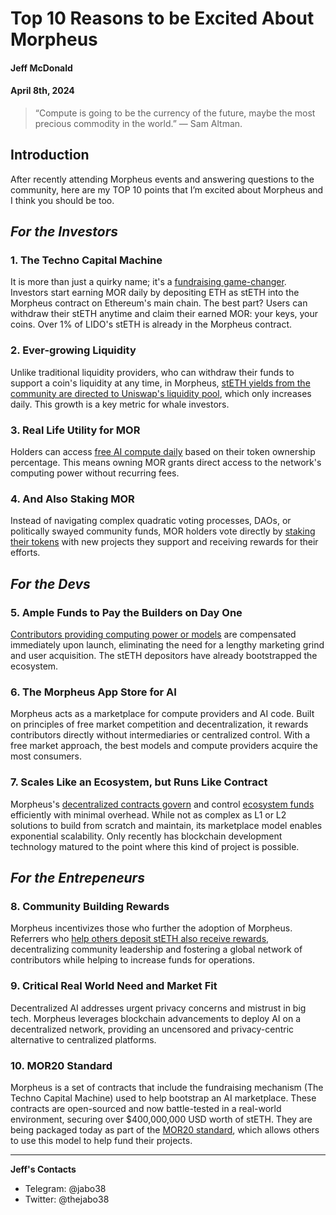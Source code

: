 # Top 10 Reasons to be Excited About Morpheus

#### Jeff McDonald 

#### April 8th, 2024

>“Compute is going to be the currency of the future, maybe the most precious commodity in  the world.” — Sam Altman.

## Introduction
After recently attending Morpheus events and answering questions to the community, here are my TOP 10 points that I’m excited about Morpheus and I think you should be too. 

## _For the Investors_
### 1.	The Techno Capital Machine 
It is more than just a quirky name; it's a [fundraising game-changer](https://github.com/MorpheusAIs/Docs/blob/main/!KEYDOCS%20README%20FIRST!/Capital%20Providers%2C%20MOR20%2C%20TCM/Techno%20Capital%20Machine%20(TCM).md#tcm-smart-contracts-for-fair-launch). Investors start earning MOR daily by depositing ETH as stETH into the Morpheus contract on Ethereum's main chain. The best part? Users can withdraw their stETH anytime and claim their earned MOR: your keys, your coins. Over 1% of LIDO's stETH is already in the Morpheus contract.

### 2.	Ever-growing Liquidity
Unlike traditional liquidity providers, who can withdraw their funds to support a coin's liquidity at any time, in Morpheus, [stETH yields from the community are directed to Uniswap's liquidity pool](https://github.com/MorpheusAIs/Docs/blob/main/!KEYDOCS%20README%20FIRST!/Capital%20Providers%2C%20MOR20%2C%20TCM/Phased%20AMM%20Deployment%20and%20Fair%20Price%20Discovery.md), which only increases daily. This growth is a key metric for whale investors.

### 3.	Real Life Utility for MOR 
Holders can access [free AI compute daily](https://github.com/MorpheusAIs/Docs/blob/main/!KEYDOCS%20README%20FIRST!/Compute%20Providers/Yellowstone%20Compute%20Model.md#accessrate) based on their token ownership percentage. This means owning MOR grants direct access to the network's computing power without recurring fees.

### 4.	And Also Staking MOR 
Instead of navigating complex quadratic voting processes, DAOs, or politically swayed community funds, MOR holders vote directly by [staking their tokens](https://github.com/MorpheusAIs/Docs/blob/main/!KEYDOCS%20README%20FIRST!/Capital%20Providers%2C%20MOR20%2C%20TCM/Techno%20Capital%20Machine%20(TCM).md#extending-the-morpheus-tcm-using-the-mor-token) with new projects they support and receiving rewards for their efforts. 

## _For the Devs_
### 5.	Ample Funds to Pay the Builders on Day One 
[Contributors providing computing power or models](https://github.com/MorpheusAIs/Docs/blob/main/!KEYDOCS%20README%20FIRST!/Code%20Providers/Morpheus%20Builders%20Guide.md) are compensated immediately upon launch, eliminating the need for a lengthy marketing grind and user acquisition. The stETH depositors have already bootstrapped the ecosystem. 

### 6.	The Morpheus App Store for AI 
Morpheus acts as a marketplace for compute providers and AI code. Built on principles of free market competition and decentralization, it rewards contributors directly without intermediaries or centralized control. With a free market approach, the best models and compute providers acquire the most consumers. 

### 7.	Scales Like an Ecosystem, but Runs Like Contract
Morpheus's [decentralized contracts govern](https://github.com/MorpheusAIs/Docs/blob/main/!KEYDOCS%20README%20FIRST!/Compute%20Providers/Morpheus%20Lumerin%20Model.md#ecosystem-model) and control [ecosystem funds](https://github.com/MorpheusAIs/Docs/blob/main/!KEYDOCS%20README%20FIRST!/Capital%20Providers%2C%20MOR20%2C%20TCM/The%20Morpheus%20Asset%20Integration%20Framework.md) efficiently with minimal overhead. While not as complex as L1 or L2 solutions to build from scratch and maintain, its marketplace model enables exponential scalability. Only recently has blockchain development technology matured to the point where this kind of project is possible. 

## _For the Entrepeneurs_
### 8.	Community Building Rewards 
Morpheus incentivizes those who further the adoption of Morpheus. Referrers who [help others deposit stETH also receive rewards](https://github.com/MorpheusAIs/MRC/blob/main/IN%20PROGRESS/MRC08.md#2-capital-front-ends), decentralizing community leadership and fostering a global network of contributors while helping to increase funds for operations. 

### 9.	Critical Real World Need and Market Fit
Decentralized AI addresses urgent privacy concerns and mistrust in big tech. Morpheus leverages blockchain advancements to deploy AI on a decentralized network, providing an uncensored and privacy-centric alternative to centralized platforms.

### 10. MOR20 Standard
Morpheus is a set of contracts that include the fundraising mechanism (The Techno Capital Machine) used to help bootstrap an AI marketplace. These contracts are open-sourced and now battle-tested in a real-world environment, securing over $400,000,000 USD worth of stETH. They are being packaged today as part of the [MOR20 standard](https://github.com/MorpheusAIs/Docs/blob/main/!KEYDOCS%20README%20FIRST!/Capital%20Providers%2C%20MOR20%2C%20TCM/Techno%20Capital%20Machine%20(TCM).md#automated-recurring-revenue--rewards-arr-generalizing-the-tcm-model---mor20-token-standard), which allows others to use this model to help fund their projects.

-------------------
**Jeff's Contacts**
- Telegram: @jabo38
- Twitter: @thejabo38
